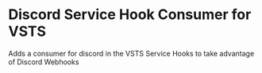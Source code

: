 # Discord Service Hook Consumer for VSTS
Adds a consumer for discord in the VSTS Service Hooks to take advantage of Discord Webhooks
